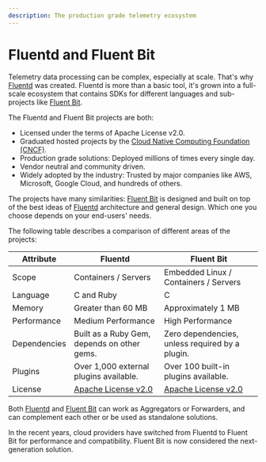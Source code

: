 ```yaml
---
description: The production grade telemetry ecosystem
---
```


# Fluentd and Fluent Bit

Telemetry data processing can be complex, especially at scale. That's why [Fluentd](https://www.fluentd.org) was created. Fluentd is more than a basic tool, it's grown into a full-scale ecosystem that contains SDKs for different languages and sub-projects like [Fluent Bit](https://fluentbit.io).

The Fluentd and Fluent Bit projects are both:

- Licensed under the terms of Apache License v2.0.
- Graduated hosted projects by the [Cloud Native Computing Foundation (CNCF)](https://cncf.io).
- Production grade solutions: Deployed millions of times every single day.
- Vendor neutral and community driven.
- Widely adopted by the industry: Trusted by major companies like AWS, Microsoft, Google Cloud, and hundreds of others.

The projects have many similarities: [Fluent Bit](https://fluentbit.io) is designed and built on top of the best ideas of [Fluentd](https://www.fluentd.org) architecture and general design. Which one you choose depends on your end-users' needs.

The following table describes a comparison of different areas of the projects:

|  Attribute   | Fluentd               | Fluent Bit            |
| ------------ | --------------------- | --------------------- |
| Scope        | Containers / Servers  | Embedded Linux / Containers / Servers |
| Language     | C and Ruby            | C                                     |
| Memory       | Greater than 60&nbsp;MB | Approximately 1&nbsp;MB |
| Performance  | Medium Performance    | High Performance                      |
| Dependencies | Built as a Ruby Gem, depends on other gems. | Zero dependencies, unless required by a plugin. |
| Plugins      | Over 1,000 external plugins available. | Over 100 built-in plugins available. |
| License      | [Apache License v2.0](http://www.apache.org/licenses/LICENSE-2.0) | [Apache License v2.0](http://www.apache.org/licenses/LICENSE-2.0) |

Both [Fluentd](https://www.fluentd.org) and [Fluent Bit](https://fluentbit.io) can work as Aggregators or Forwarders, and can complement each other or be used as standalone solutions.

In the recent years, cloud providers have switched from Fluentd to Fluent Bit for performance and compatibility. Fluent Bit is now considered the next-generation solution.
